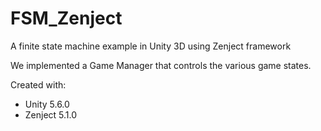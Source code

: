 # FSM_Zenject
A finite state machine example in Unity 3D using Zenject framework

We implemented a Game Manager that controls the various game states. 

Created with:
- Unity 5.6.0
- Zenject 5.1.0